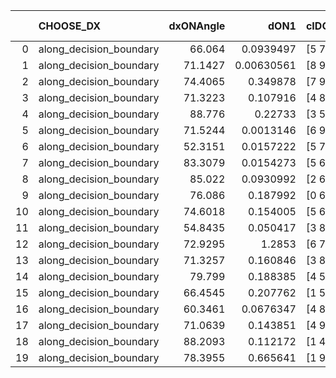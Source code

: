 |    | CHOOSE_DX               |   dxONAngle |       dON1 | cIDON1   |   dON_patch_1 |   nTON |        dON |   dxOFFAngle |      dOFF1 | cIDOFF1   |   dOFF_patch_1 |   nTOFF |       dOFF | SUCCESS   |   nExp |   dual_point_id |   subpoint_time_seconds |   total_execution_time |      logp |   dOFF/dON | Vote dOFF>dON   |
|---:|:------------------------|------------:|-----------:|:---------|--------------:|-------:|-----------:|-------------:|-----------:|:----------|---------------:|--------:|-----------:|:----------|-------:|----------------:|------------------------:|-----------------------:|----------:|-----------:|:----------------|
|  0 | along_decision_boundary |     66.064  | 0.0939497  | [5 7]    |    0.0939497  |      1 | 0.0939497  |      63.4114 | 0.0696729  | [5 7]     |     0.0696729  |       1 | 0.0696729  | False     |      1 |               4 |                1.23668  |                10.9711 |  0        |   0.741598 | False           |
|  1 | along_decision_boundary |     71.1427 | 0.00630561 | [8 9]    |    0.00630561 |      1 | 0.00630561 |      58.2547 | 0.011934   | [8 9]     |     0.011934   |       1 | 0.011934   | True      |      2 |              17 |                0.728242 |                30.339  | -0.5      |   1.8926   | True            |
|  2 | along_decision_boundary |     74.4065 | 0.349878   | [7 9]    |    0.349878   |      1 | 0.349878   |      72.5573 | 1.08222    | [7 9]     |     1.08222    |       1 | 1.08222    | True      |      3 |              43 |                5.67199  |                64.5355 | -0        |   3.09312  | True            |
|  3 | along_decision_boundary |     71.3223 | 0.107916   | [4 8]    |    0.107916   |      1 | 0.107916   |      60.5949 | 0.387611   | [4 8]     |     0.387611   |       1 | 0.387611   | True      |      4 |              85 |                3.19158  |               113.135  | -0.166667 |   3.59178  | True            |
|  4 | along_decision_boundary |     88.776  | 0.22733    | [3 5]    |    0.22733    |      1 | 0.22733    |      61.8164 | 0.350984   | [3 5]     |     0.350984   |       1 | 0.350984   | True      |      5 |             107 |                2.56021  |               153.61   | -0.5      |   1.54394  | True            |
|  5 | along_decision_boundary |     71.5244 | 0.0013146  | [6 9]    |    0.0013146  |      1 | 0.0013146  |      78.2862 | 0.00235727 | [6 9]     |     0.00235727 |       1 | 0.00235727 | True      |      6 |             140 |                0.545785 |               206.049  | -0.9      |   1.79315  | True            |
|  6 | along_decision_boundary |     52.3151 | 0.0157222  | [5 7]    |    0.0157222  |      1 | 0.0157222  |      62.7955 | 0.0732007  | [5 7]     |     0.0732007  |       1 | 0.0732007  | True      |      7 |             156 |                1.05852  |               231.461  | -1.33333  |   4.65587  | True            |
|  7 | along_decision_boundary |     83.3079 | 0.0154273  | [5 6]    |    0.0154273  |      1 | 0.0154273  |      83.4947 | 0.37565    | [5 6]     |     0.37565    |       1 | 0.37565    | True      |      8 |             172 |                1.23681  |               250.915  | -1.78571  |  24.3498   | True            |
|  8 | along_decision_boundary |     85.022  | 0.0930992  | [2 6]    |    0.0930992  |      1 | 0.0930992  |      70.1234 | 0.850344   | [2 6]     |     0.850344   |       1 | 0.850344   | True      |      9 |             184 |                3.93628  |               271.343  | -2.25     |   9.13374  | True            |
|  9 | along_decision_boundary |     76.086  | 0.187992   | [0 6]    |    0.187992   |      1 | 0.187992   |      44.7075 | 0.0747643  | [1 6]     |     0.0747643  |       1 | 0.0747643  | False     |     10 |             217 |                1.58869  |               318.342  | -2.72222  |   0.397699 | False           |
| 10 | along_decision_boundary |     74.6018 | 0.154005   | [5 6]    |    0.154005   |      1 | 0.154005   |      43.334  | 0.0919054  | [5 6]     |     0.0919054  |       1 | 0.0919054  | False     |     11 |             238 |                3.37884  |               342.465  | -1.8      |   0.596767 | False           |
| 11 | along_decision_boundary |     54.8435 | 0.050417   | [3 8]    |    0.050417   |      1 | 0.050417   |      63.6742 | 0.042669   | [3 8]     |     0.042669   |       1 | 0.042669   | False     |     12 |             248 |                1.34333  |               356.433  | -1.13636  |   0.846322 | False           |
| 12 | along_decision_boundary |     72.9295 | 1.2853     | [6 7]    |    1.2853     |      1 | 1.2853     |      51.2141 | 0.12901    | [6 7]     |     0.12901    |       1 | 0.12901    | False     |     13 |             299 |                4.50504  |               437.098  | -0.666667 |   0.100373 | False           |
| 13 | along_decision_boundary |     71.3257 | 0.160846   | [3 8]    |    0.160846   |      1 | 0.160846   |      61.6514 | 0.403303   | [3 8]     |     0.403303   |       1 | 0.403303   | True      |     14 |             346 |                2.9386   |               480.958  | -0.346154 |   2.50739  | True            |
| 14 | along_decision_boundary |     79.799  | 0.188385   | [4 5]    |    0.188385   |      1 | 0.188385   |      49.0534 | 0.354189   | [4 5]     |     0.354189   |       1 | 0.354189   | True      |     15 |             360 |                3.57181  |               509.703  | -0.571429 |   1.88013  | True            |
| 15 | along_decision_boundary |     66.4545 | 0.207762   | [1 5]    |    0.207762   |      1 | 0.207762   |      38.3413 | 2.10408    | [0 5]     |     2.10408    |       1 | 2.10408    | True      |     16 |             383 |                4.72514  |               541.85   | -0.833333 |  10.1273   | True            |
| 16 | along_decision_boundary |     60.3461 | 0.0676347  | [4 8]    |    0.0676347  |      1 | 0.0676347  |      71.4719 | 0.10957    | [4 8]     |     0.10957    |       1 | 0.10957    | True      |     17 |             388 |                1.35379  |               546.13   | -1.125    |   1.62003  | True            |
| 17 | along_decision_boundary |     71.0639 | 0.143851   | [4 9]    |    0.143851   |      1 | 0.143851   |      72.8062 | 0.0267596  | [4 9]     |     0.0267596  |       1 | 0.0267596  | False     |     18 |             389 |                1.7405   |               547.875  | -1.44118  |   0.186023 | False           |
| 18 | along_decision_boundary |     88.2093 | 0.112172   | [1 4]    |    0.112172   |      1 | 0.112172   |      78.7205 | 0.0929452  | [0 4]     |     0.0929452  |       1 | 0.0929452  | False     |     19 |             453 |                1.30624  |               653.862  | -1        |   0.828598 | False           |
| 19 | along_decision_boundary |     78.3955 | 0.665641   | [1 9]    |    0.665641   |      1 | 0.665641   |      49.435  | 0.554218   | [0 9]     |     0.554218   |       1 | 0.554218   | False     |     20 |             464 |                7.0199   |               678.213  | -0.657895 |   0.832608 | False           |